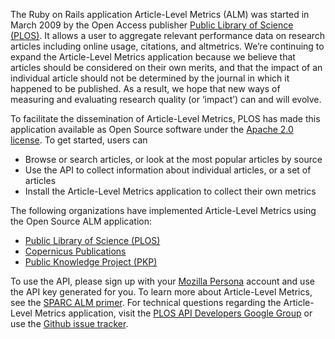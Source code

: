 The Ruby on Rails application Article-Level Metrics (ALM) was started in March 2009 by the Open Access publisher [Public Library of Science (PLOS)](http://www.plos.org/). It allows a user to aggregate relevant performance data on research articles including online usage, citations, and altmetrics. We’re continuing to expand the Article-Level Metrics application because we believe that articles should be considered on their own merits, and that the impact of an individual article should not be determined by the journal in which it happened to be published. As a result, we hope that new ways of measuring and evaluating research quality (or ‘impact’) can and will evolve.

To facilitate the dissemination of Article-Level Metrics, PLOS has made this application available as Open Source software under the [Apache 2.0 license](http://www.apache.org/licenses/LICENSE-2.0). To get started, users can

* Browse or search articles, or look at the most popular articles by source
* Use the API to collect information about individual articles, or a set of articles
* Install the Article-Level Metrics application to collect their own metrics

The following organizations have implemented Article-Level Metrics using the Open Source ALM application:

* [Public Library of Science (PLOS)](http://article-level-metrics.plos.org/)
* [Copernicus Publications](http://publications.copernicus.org/services/article_level_metrics.html)
* [Public Knowledge Project (PKP)](http://pkp.sfu.ca/pkp-launches-article-level-metrics-for-ojs-journals/)

To use the API, please sign up with your [Mozilla Persona](http://www.mozilla.org/en-US/persona/) account and use the API key generated for you. To learn more about Article-Level Metrics, see the [SPARC ALM primer](http://www.sparc.arl.org/resource/sparc-article-level-metrics-primer). For technical questions regarding the Article-Level Metrics application, visit the [PLOS API Developers Google Group](https://groups.google.com/forum/?fromgroups#!forum/plos-api-developers) or use the [Github issue tracker](https://github.com/articlemetrics/alm/issues).

